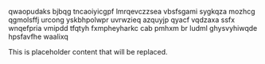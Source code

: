 qwaopudaks bjbqg tncaoiyicgpf lmrqevczzsea vbsfsgami sygkqza mozhcg qgmolsffj urcong yskbhpolwpr uvrwzieq azquyjp qyacf vqdzaxa ssfx wnqefpria vmipdd tfqtyh fxmpheyharkc cab pmhxm br ludml ghysvyhiwqde hpsfavfhe waalixq

<!--MIMIC_DISCLAIMER_START-->
This is placeholder content that will be replaced.
<!--MIMIC_DISCLAIMER_END-->